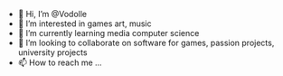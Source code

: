 - 👋 Hi, I’m @Vodolle
- 👀 I’m interested in games art, music
- 🌱 I’m currently learning media computer science
- 💞️ I’m looking to collaborate on software for games, passion projects, university projects
- 📫 How to reach me ...

<!---
Vodolle/Vodolle is a ✨ special ✨ repository because its `README.md` (this file) appears on your GitHub profile.
You can click the Preview link to take a look at your changes.
--->

